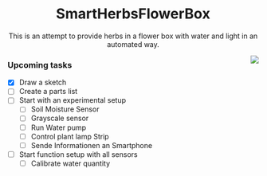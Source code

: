 <h1 align="center">SmartHerbsFlowerBox</h1>
<p align="center">This is an attempt to provide herbs in a flower box with water and light in an automated way.</p>

<img style="float: right;" src="https://user-images.githubusercontent.com/67168274/212015937-8ecb1e21-fb83-44d4-a89d-41328b2f5db4.png">

### Upcoming tasks
- [x] Draw a sketch
- [ ] Create a parts list
- [ ] Start with an experimental setup
  - [ ] Soil Moisture Sensor
  - [ ] Grayscale sensor
  - [ ] Run Water pump
  - [ ] Control plant lamp Strip
  - [ ] Sende Informationen an Smartphone
- [ ] Start function setup with all sensors
  - [ ] Calibrate water quantity
